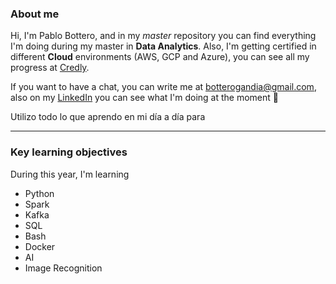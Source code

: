 ### About me

Hi, I'm Pablo Bottero, and in my *master* repository you can find everything I'm doing during my master in **Data Analytics**. Also, I'm getting certified in different **Cloud** environments (AWS, GCP and Azure), you can see all my progress at [Credly](https://www.credly.com/users/pablo-bottero/badges).

If you want to have a chat, you can write me at [botterogandia@gmail.com](mailto:botterogandia@gmail.com), also on my [LinkedIn](https://www.linkedin.com/in/pablo-bottero/) you can see what I'm doing at the moment 👀

Utilizo todo lo que aprendo en mi día a día para



---



### Key learning objectives

During this year, I'm learning 

- Python
- Spark
- Kafka
- SQL
- Bash
- Docker
- AI
- Image Recognition